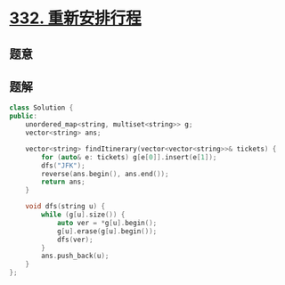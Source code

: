 #  [332. 重新安排行程](https://leetcode.cn/problems/reconstruct-itinerary/)

## 题意



## 题解



```c++
class Solution {
public:
    unordered_map<string, multiset<string>> g;
    vector<string> ans;

    vector<string> findItinerary(vector<vector<string>>& tickets) {
        for (auto& e: tickets) g[e[0]].insert(e[1]);
        dfs("JFK");
        reverse(ans.begin(), ans.end());
        return ans;
    }

    void dfs(string u) {
        while (g[u].size()) {
            auto ver = *g[u].begin();
            g[u].erase(g[u].begin());
            dfs(ver);
        }
        ans.push_back(u);
    }
};
```



```python3

```

